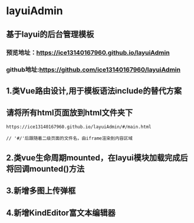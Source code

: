 # layuiAdmin
## 基于layui的后台管理模板
### 预览地址：https://ice13140167960.github.io/layuiAdmin
### github地址:https://github.com/ice13140167960/layuiAdmin

## 1.类Vue路由设计,用于模板语法include的替代方案
## 请将所有html页面放到html文件夹下
```
https://ice13140167960.github.io/layuiAdmin/#/main.html

// '#/'后跟随着二级页面的文件名，由iframe渲染到内容区域
```

## 2.类vue生命周期mounted，在layui模块加载完成后将回调mounted()方法

## 3.新增多图上传弹框

## 4.新增KindEditor富文本编辑器